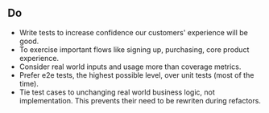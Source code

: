
## Do

  * Write tests to increase confidence our customers' experience will be good.
  * To exercise important flows like signing up, purchasing, core product experience.
  * Consider real world inputs and usage more than coverage metrics.
  * Prefer e2e tests, the highest possible level, over unit tests (most of the time).
  * Tie test cases to unchanging real world business logic, not implementation. This prevents their need to be rewriten during refactors.
